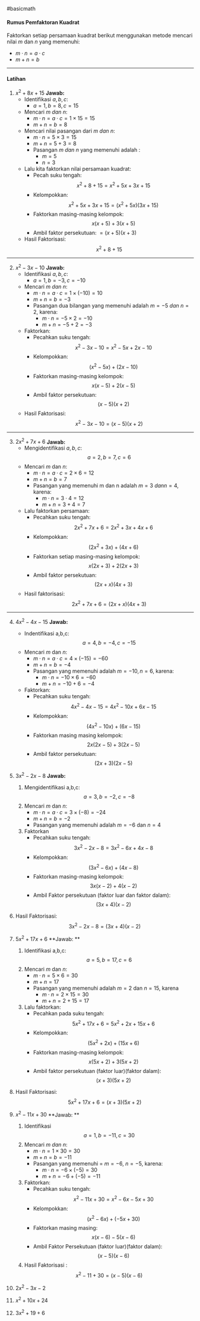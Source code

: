 #basicmath 

#### Rumus Pemfaktoran Kuadrat

Faktorkan setiap persamaan kuadrat berikut menggunakan metode mencari nilai $m$ dan $n$ yang memenuhi:
- $m \cdot n = a \cdot c$
- $m + n = b$

___

#### Latihan

1. $x^2 + 8x + 15$
   **Jawab:**
   - Identifikasi $a,b,c$:
	   - $a = 1, b = 8, c = 15$
   - Mencari $m \ dan \ n$:
     - $m \cdot n = a \cdot c = 1 \times 15 = 15$
     - $m + n = b = 8$
   - Mencari nilai pasangan dari $m \ dan \ n$:
     - $m \cdot n = 5 \times 3 = 15$
     - $m + n = 5 + 3 = 8$
     - Pasangan $m \ dan \ n$ yang memenuhi adalah :
       - $m = 5$
       - $n = 3$
   - Lalu kita faktorkan nilai persamaan kuadrat:
     - Pecah suku tengah: $$x^2+8+15 = x^2 + 5x + 3x + 15$$
     - Kelompokkan: $$x^2+5x+3x+15= (x^2+5x)(3x+15)$$
     - Faktorkan masing-masing kelompok: $$x(x + 5)+3(x + 5)$$
     - Ambil faktor persekutuan: $=(x+5)(x+3)$
   - Hasil Faktorisasi: $$x^2+8+15$$
___
     
2. $x^2 - 3x - 10$
   **Jawab:**
   - Identifikasi $a,b,c$:
     - $a = 1, b=-3, c=-10$
   - Mencari $m \ dan \ n$:
     - $m \cdot n = a \cdot c = 1 \times (-10) = 10$
     - $m + n = b = -3$
     - Pasangan dua bilangan yang memenuhi adalah $m=-5 \ dan \ n = 2$, karena:
       - $m \cdot n = -5 \times 2 = -10$
       - $m + n = -5 + 2 = -3$
   - Faktorkan:
     - Pecahkan suku tengah: $$x^2-3x-10=x^2-5x+2x-10$$
     - Kelompokkan: $$(x^2-5x)+(2x-10)$$
     - Faktorkan masing-masing kelompok: $$x(x - 5) + 2(x - 5)$$
     - Ambil faktor persekutuan: $$(x-5)(x+2)$$
   - Hasil Faktorisasi: $$x^2-3x-10 = (x-5)(x+2)$$
___
3. $2x^2+7x+6$
   **Jawab:**
   - Mengidentifikasi $a,b,c$: $$a = 2,b = 7,c=6$$
   - Mencari $m$ dan $n$: 
     - $m \cdot n = a \cdot c = 2 \times 6 = 12$
     - $m + n = b = 7$
     - Pasangan yang memenuhi m dan n adalah $m = 3 \ dan n = 4$, karena:
       - $m \cdot n = 3 \cdot 4 = 12$
       - $m + n = 3 + 4 = 7$
   - Lalu faktorkan persamaan:
     - Pecahkan suku tengah: $$2x^2+7x+6 = 2x^2 + 3x+4x+6$$
     - Kelompokkan: $$(2x^2+3x) + (4x+6)$$
     - Faktorkan setiap masing-masing kelompok: $$x(2x + 3)+2(2x+3)$$
     - Ambil faktor persekutuan: $$(2x+x)(4x+3)$$
   - Hasil faktorisasi: $$2x^2+7x+6 = (2x+x)(4x+3)$$
___


4. $4x^2-4x-15$
   **Jawab:**
   - Indentifikasi a,b,c: $$a=4,b=-4,c=-15$$
   - Mencari $m$ dan $n$:
     - $m \cdot n = a \cdot c = 4 \times (-15) = -60$
     - $m + n = b = -4$
     - Pasangan yang memenuhi adalah $m = -10, n = 6$, karena:
       - $m \cdot n = -10 \times 6 = -60$
       - $m + n = -10 + 6 = -4$
   - Faktorkan: 
     - Pecahkan suku tengah: $$4x^2-4x-15 = 4x^2-10x+6x-15$$
     - Kelompokkan: $$(4x^2-10x)+(6x-15)$$
     - Faktorkan masing masing kelompok: $$2x(2x-5) + 3(2x-5)$$
     - Ambil faktor persekutuan: $$(2x+3)(2x-5)$$
5. $3x^2-2x-8$
   **Jawab:**
   1. Mengidentifikasi a,b,c: $$a=3,b=-2,c=-8$$
   2. Mencari $m$ dan $n$:
      - $m \cdot n = a \cdot c= 3 \times (-8) = -24$
      - $m+n=b=-2$
      - Pasangan yang memenuhi adalah $m = -6$ dan $n = 4$
   3. Faktorkan
      - Pecahkan suku tengah: $$3x^2-2x-8 = 3x^2-6x +4x - 8 $$
      - Kelompokkan: $$(3x^2-6x)+(4x-8)$$
      - Faktorkan masing-masing kelompok: $$3x(x-2)+4(x-2)$$
      - Ambil Faktor persekutuan (faktor luar dan faktor dalam): $$(3x+4)(x-2)$$
  1. Hasil Faktorisasi: $$3x^2-2x-8=(3x+4)(x-2)$$
6. $5x^2+17x+6$
   **Jawab: **
   1. Identifikasi a,b,c: $$a=5, b=17, c=6$$
   2. Mencari $m$ dan $n$:
      - $m \cdot n = 5 \times 6 = 30$
      - $m + n = 17$
      - Pasangan yang memenuhi adalah $m = 2$ dan $n = 15$, karena
        - $m \cdot n = 2 \times 15 = 30$
        - $m + n = 2 + 15 = 17$
   3. Lalu faktorkan:
      - Pecahkan pada suku tengah: $$5x^2+17x+6 = 5x^2+2x+15x+6$$
      - Kelompokkan: $$(5x^2+2x)+(15x+6)$$
      - Faktorkan masing-masing kelompok: $$x(5x+2)+3(5x+2)$$
      - Ambil faktor persekutuan (faktor luar)(faktor dalam): $$(x+3)(5x+2)$$
  4. Hasil Faktorisasi: $$5x^2+17x+6 = (x+3)(5x+2)$$ 
7. $x^2-11x+30$
   **Jawab: **
   1. Identifikasi $$a=1, b = - 11, c = 30$$
   2. Mencari $m \ dan \ n$: 
      - $m \cdot n = 1 \times 30 = 30$
      - $m + n = b = -11$
      - Pasangan yang memenuhi = $m = -6,\ n= -5$, karena:
        - $m \cdot n = -6 \times (-5) = 30$
        - $m + n = -6 + (-5)=-11$
   3. Faktorkan:
      - Pecahkan suku tengah: $$x^2-11x+30 = x^2-6x-5x+30$$
      - Kelompokkan: $$(x^2-6x)+(-5x+30)$$
      - Faktorkan masing masing: $$x(x-6)-5(x-6)$$
      - Ambil Faktor Persekutuan (faktor luar)(faktor dalam): $$(x-5)(x-6)$$
   4. Hasil Faktorisasi : $$x^2-11+30 = (x-5)(x-6)$$ 
      
1. $2x^2-3x-2$
2. $x^2+10x+24$
3. $3x^2+19+6$

